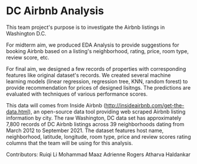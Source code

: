 # DC Airbnb Analysis

This team project's purpose is to investigate the Airbnb listings in Washington D.C. 

For midterm aim, we produced EDA Analysis to provide suggestions for booking Airbnb based on a listing's neighborhood, rating, price, room type, review score, etc. 

For final aim, we designed a few records of properties with corresponding features like original dataset's records. We created several machine learning models (linear regression, regression tree, KNN, random forest) to provide recommendation for prices of designed lisitngs. The predictions are evaluated with techniques of various performance scores.

This data will comes from Inside Airbnb (http://insideairbnb.com/get-the-data.html), an open-source data tool providing web scraped Airbnb listing information by city. The raw Washington, DC data set has approximately 7,800 records of DC Airbnb listings across 39 neighborhoods dating from March 2012 to September 2021. The dataset features host name, neighborhood, latitude, longitude, room type, price and review scores rating columns that the team will be using for this analysis.

Contributors:
Ruiqi Li
Mohammad Maaz
Adrienne Rogers
Atharva Haldankar
